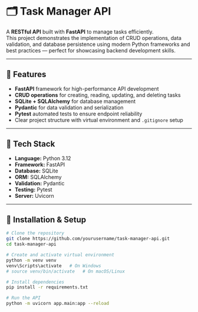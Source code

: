 # 🗂️ Task Manager API

A **RESTful API** built with **FastAPI** to manage tasks efficiently.  
This project demonstrates the implementation of CRUD operations, data validation, and database persistence using modern Python frameworks and best practices — perfect for showcasing backend development skills.

---

## 🚀 Features
- **FastAPI** framework for high-performance API development  
- **CRUD operations** for creating, reading, updating, and deleting tasks  
- **SQLite + SQLAlchemy** for database management  
- **Pydantic** for data validation and serialization  
- **Pytest** automated tests to ensure endpoint reliability  
- Clear project structure with virtual environment and `.gitignore` setup  

---

## 🧱 Tech Stack
- **Language:** Python 3.12  
- **Framework:** FastAPI  
- **Database:** SQLite  
- **ORM:** SQLAlchemy  
- **Validation:** Pydantic  
- **Testing:** Pytest  
- **Server:** Uvicorn  

---

## 🧩 Installation & Setup

```bash
# Clone the repository
git clone https://github.com/yourusername/task-manager-api.git
cd task-manager-api

# Create and activate virtual environment
python -m venv venv
venv\Scripts\activate   # On Windows
# source venv/bin/activate   # On macOS/Linux

# Install dependencies
pip install -r requirements.txt

# Run the API
python -m uvicorn app.main:app --reload
